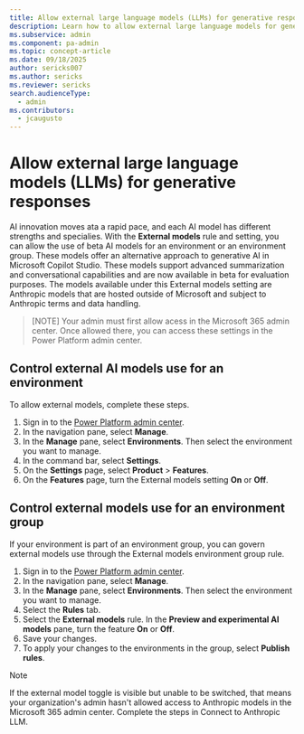 ```yaml
---
title: Allow external large language models (LLMs) for generative responses
description: Learn how to allow external large language models for generative responses in Power Platform.
ms.subservice: admin
ms.component: pa-admin
ms.topic: concept-article
ms.date: 09/18/2025
author: sericks007
ms.author: sericks
ms.reviewer: sericks
search.audienceType: 
  - admin
ms.contributors:
  - jcaugusto
---
```


# Allow external large language models (LLMs) for generative responses

AI innovation moves ata a rapid pace, and each AI model has different strengths and specialies. With the **External models** rule and setting, you can allow the use of beta AI models for an environment or an environment group. These models offer an alternative approach to generative AI in Microsoft Copilot Studio. These models support advanced summarization and conversational capabilities and are now available in beta for evaluation purposes. The models available under this External models setting are Anthropic models that are hosted outside of Microsoft and subject to Anthropic terms and data handling.

> [NOTE]
> Your admin must first allow acess in the Microsoft 365 admin center. Once allowed there, you can access these settings in the Power Platform admin center.

## Control external AI models use for an environment
To allow external models, complete these steps.

1. Sign in to the [Power Platform admin center](https://admin.powerplatform.microsoft.com).
1. In the navigation pane, select **Manage**.
1. In the **Manage** pane, select **Environments**. Then select the environment you want to manage.
1. In the command bar, select **Settings**.
1. On the **Settings** page, select **Product** > **Features**.
1. On the **Features** page, turn the External models setting **On** or **Off**.

## Control external models use for an environment group
If your environment is part of an environment group, you can govern external models use through the External models environment group rule.

1. Sign in to the [Power Platform admin center](https://admin.powerplatform.microsoft.com).
1. In the navigation pane, select **Manage**.
1. In the **Manage** pane, select **Environments**. Then select the environment you want to manage.
1. Select the **Rules** tab.
1. Select the **External models** rule. In the **Preview and experimental AI models** pane, turn the feature **On** or **Off**.
1. Save your changes.
1. To apply your changes to the environments in the group, select **Publish rules**.

> [!NOTE]
> If the external model toggle is visible but unable to be switched, that means your organization's admin hasn't allowed access to Anthropic models in the Microsoft 365 admin center. Complete the steps in Connect to Anthropic LLM.
